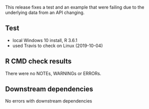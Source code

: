 This release fixes a test and an example that were failing due to the underlying data from an API changing.

## Test

* local Windows 10 install, R 3.6.1
* used Travis to check on Linux (2019-10-04)

## R CMD check results


There were no NOTEs, WARNINGs or ERRORs.

## Downstream dependencies

No errors with downstream dependencies
